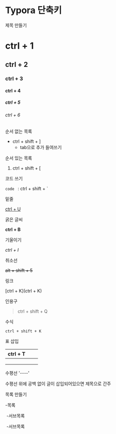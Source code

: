 # Typora 단축키



제목 만들기

# ctrl + 1

## ctrl + 2

### ctrl + 3

#### ctrl + 4

##### ctrl + 5

###### ctrl + 6



순서 없는 목록

- ctrl + shift + ]
  - tab으로 추가 들여쓰기



순서 있는 목록

1.  ctrl + shift + [



코드 쓰기

`code `  : ctrl + shift + `



밑줄

<u>ctrl + U</u>



굵은 글씨

**ctrl + B**



기울이기

*ctrl + I*



취소선

~~alt + shift + 5~~



링크

[ctrl + K](ctrl + K)



인용구

> ctrl + shift + Q



수식

```
ctrl + shift + K
```



표 삽입

| ctrl  + T |      |      |
| --------- | ---- | ---- |
|           |      |      |
|           |      |      |
|           |      |      |



수평선 '----'



수평선 위에 공백 없이 글이 삽입되어있으면 제목으로 간주



목록 만들기

-목록

​						-서브목록

​						-서브목록
